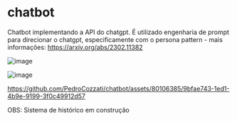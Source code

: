 # chatbot
Chatbot implementando a API do chatgpt.
É utilizado engenharia de prompt para direcionar o chatgpt, especificamente com o persona pattern - mais informações: https://arxiv.org/abs/2302.11382

![image](https://github.com/PedroCozzati/chatbot/assets/80106385/d21a98cf-74fd-4ea8-a038-eb71342482bb)

![image](https://github.com/PedroCozzati/chatbot/assets/80106385/4571b769-2dec-44b2-82c3-145ee08a3c61)

https://github.com/PedroCozzati/chatbot/assets/80106385/9bfae743-1ed1-4b9e-9199-3f0c49912d57

OBS: Sistema de histórico em construção
